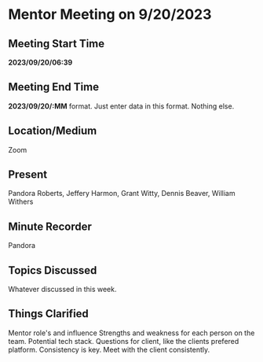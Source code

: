 # Mentor Meeting on 9/20/2023

## Meeting Start Time

**2023/09/20/06:39**

## Meeting End Time

**2023/09/20/:MM** format. Just enter data in this format. Nothing else.

## Location/Medium

Zoom

## Present

Pandora Roberts, Jeffery Harmon, Grant Witty, Dennis Beaver, William Withers

## Minute Recorder

Pandora

## Topics Discussed

Whatever discussed in this week.

## Things Clarified

Mentor role's and influence
Strengths and weakness for each person on the team.
Potential tech stack.
Questions for client, like the clients prefered platform.
Consistency is key. Meet with the client consistently.

